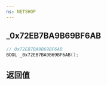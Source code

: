 ```yaml
---
ns: NETSHOP
---
```

## _0x72EB7BA9B69BF6AB

```c
// 0x72EB7BA9B69BF6AB
BOOL _0x72EB7BA9B69BF6AB();
```


## 返回值
